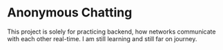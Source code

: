 # Anonymous Chatting

This project is solely for practicing backend, how networks communicate with each other real-time. I am still learning and still far on journey.
